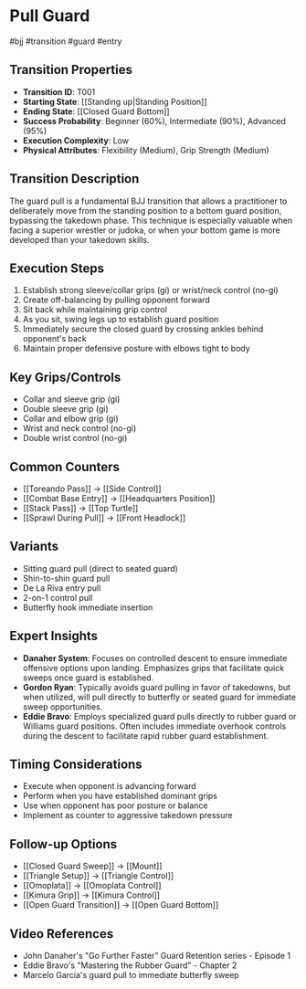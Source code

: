 # Pull Guard
#bjj #transition #guard #entry

## Transition Properties
- **Transition ID**: T001
- **Starting State**: [[Standing up|Standing Position]]
- **Ending State**: [[Closed Guard Bottom]]
- **Success Probability**: Beginner (60%), Intermediate (90%), Advanced (95%)
- **Execution Complexity**: Low
- **Physical Attributes**: Flexibility (Medium), Grip Strength (Medium)

## Transition Description
The guard pull is a fundamental BJJ transition that allows a practitioner to deliberately move from the standing position to a bottom guard position, bypassing the takedown phase. This technique is especially valuable when facing a superior wrestler or judoka, or when your bottom game is more developed than your takedown skills.

## Execution Steps
1. Establish strong sleeve/collar grips (gi) or wrist/neck control (no-gi)
2. Create off-balancing by pulling opponent forward
3. Sit back while maintaining grip control
4. As you sit, swing legs up to establish guard position
5. Immediately secure the closed guard by crossing ankles behind opponent's back
6. Maintain proper defensive posture with elbows tight to body

## Key Grips/Controls
- Collar and sleeve grip (gi)
- Double sleeve grip (gi)
- Collar and elbow grip (gi)
- Wrist and neck control (no-gi)
- Double wrist control (no-gi)

## Common Counters
- [[Toreando Pass]] → [[Side Control]]
- [[Combat Base Entry]] → [[Headquarters Position]]
- [[Stack Pass]] → [[Top Turtle]]
- [[Sprawl During Pull]] → [[Front Headlock]]

## Variants
- Sitting guard pull (direct to seated guard)
- Shin-to-shin guard pull
- De La Riva entry pull
- 2-on-1 control pull
- Butterfly hook immediate insertion

## Expert Insights
- **Danaher System**: Focuses on controlled descent to ensure immediate offensive options upon landing. Emphasizes grips that facilitate quick sweeps once guard is established.
- **Gordon Ryan**: Typically avoids guard pulling in favor of takedowns, but when utilized, will pull directly to butterfly or seated guard for immediate sweep opportunities.
- **Eddie Bravo**: Employs specialized guard pulls directly to rubber guard or Williams guard positions. Often includes immediate overhook controls during the descent to facilitate rapid rubber guard establishment.

## Timing Considerations
- Execute when opponent is advancing forward
- Perform when you have established dominant grips
- Use when opponent has poor posture or balance
- Implement as counter to aggressive takedown pressure

## Follow-up Options
- [[Closed Guard Sweep]] → [[Mount]]
- [[Triangle Setup]] → [[Triangle Control]]
- [[Omoplata]] → [[Omoplata Control]]
- [[Kimura Grip]] → [[Kimura Control]]
- [[Open Guard Transition]] → [[Open Guard Bottom]]

## Video References
- John Danaher's "Go Further Faster" Guard Retention series - Episode 1
- Eddie Bravo's "Mastering the Rubber Guard" - Chapter 2
- Marcelo Garcia's guard pull to immediate butterfly sweep
